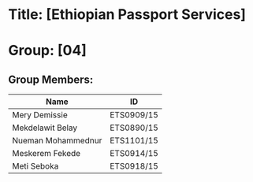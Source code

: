 # Title: [Ethiopian Passport Services]  
# Group: [04]  

## Group Members:  

| Name               | ID          |
|--------------------|-------------|
| Mery Demissie      | ETS0909/15  |
| Mekdelawit Belay   | ETS0890/15  |
| Nueman Mohammednur | ETS1101/15  |
| Meskerem Fekede    | ETS0914/15  |
| Meti Seboka        | ETS0918/15  |
